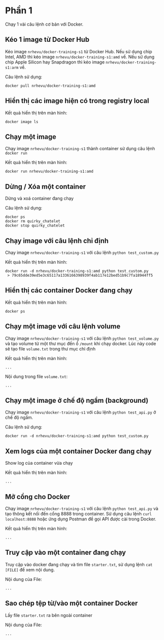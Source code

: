 # Phần 1

Chạy 1 vài câu lệnh cơ bản với Docker.

## Kéo 1 image từ Docker Hub

Kéo image `nrhevu/docker-training-s1` từ Docker Hub. Nếu sử dụng chip Intel, AMD thì kéo image `nrhevu/docker-training-s1:amd` về. Nếu sử dụng chip Apple Silicon hay Snapdragon thì kéo image `nrhevu/docker-training-s1:arm` về.

Câu lệnh sử dụng:

```
docker pull nrhevu/docker-training-s1:amd
```

## Hiển thị các image hiện có trong registry local

Kết quả hiển thị trên màn hình:

```
docker image ls
```

## Chạy một image

Chạy image `nrhevu/docker-training-s1` thành container sử dụng câu lệnh `docker run`

Kết quả hiển thị trên màn hình:

```
docker run nrhevu/docker-training-s1:amd
```

## Dừng / Xóa một container

Dừng và xoá container đang chạy

Câu lệnh sử dụng:

```
docker ps
docker rm quirky_chatelet
docker stop quirky_chatelet
```

## Chạy image với câu lệnh chỉ định

Chạy image `nrhevu/docker-training-s1` với câu lệnh `python test_custom.py`

Kết quả hiển thị trên màn hình:

```
docker run -d nrhevu/docker-training-s1:amd python test_custom.py
 > 79c65dde39ed5e3c65117a1336166398939f4ab117e12bed51b9c7fa18944ff5
```

## Hiển thị các container Docker đang chạy

Kết quả hiển thị trên màn hình:

```
docker ps
```

## Chạy một image với câu lệnh volume

Chạy image `nrhevu/docker-training-s1` với câu lệnh `python test_volume.py` và tạo volume từ một thư mục đến ổ `/mount` khi chạy docker. Lúc này code sẽ tạo file `volume.txt` trong thư mục chỉ định

Kết quả hiển thị trên màn hình:

```
...
```

Nội dung trong file `volume.txt`:

```
...
```

## Chạy một image ở chế độ ngầm (background)

Chạy image `nrhevu/docker-training-s1` với câu lệnh `python test_api.py` ở chế độ ngầm.

Câu lệnh sử dụng:

```
docker run -d nrhevu/docker-training-s1:amd python test_custom.py
```

## Xem logs của một container Docker đang chạy

Show log của container vừa chạy

Kết quả hiển thị trên màn hình:

```
...
```

## Mở cổng cho Docker

Chạy image `nrhevu/docker-training-s1` với câu lệnh `python test_api.py` và tạo thông kết nối đến cổng 8888 trong container. Sử dụng câu lệnh `curl localhost:8888` hoặc ứng dụng Postman để gọi API được cài trong Docker.

Kết quả hiển thị trên màn hình:

```
...
```

## Truy cập vào một container đang chạy

Truy cập vào docker đang chạy và tìm file `starter.txt`, sử dụng lệnh `cat [FILE]` để xem nội dung.

Nội dung của File:

```
...
```

## Sao chép tệp từ/vào một container Docker

Lấy file `starter.txt` ra bên ngoài container

Nội dung của File:

```
...
```
